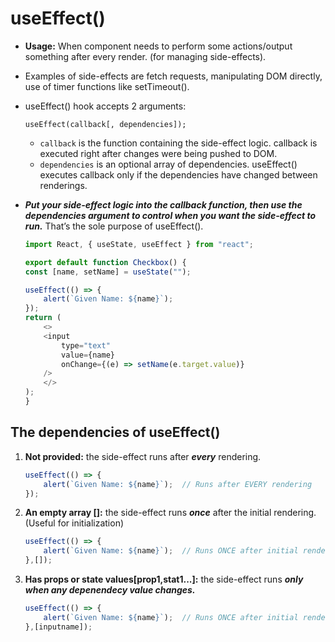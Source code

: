 # **useEffect()**
- **Usage:** When component needs to perform some actions/output something after every render. (for managing side-effects).
- Examples of side-effects are fetch requests, manipulating DOM directly, use of timer functions like setTimeout().
- useEffect() hook accepts 2 arguments:
    
    `useEffect(callback[, dependencies]);`
    - `callback` is the function containing the side-effect logic. callback is executed right after changes were being pushed to DOM.
    - `dependencies` is an optional array of dependencies. useEffect() executes callback only if the dependencies have changed between renderings.

- ***Put your side-effect logic into the callback function, then use the dependencies argument to control when you want the side-effect to run.*** That’s the sole purpose of useEffect().

    ```Javascript
    import React, { useState, useEffect } from "react";

    export default function Checkbox() {
    const [name, setName] = useState("");

    useEffect(() => {
        alert(`Given Name: ${name}`);
    });
    return (
        <>
        <input
            type="text"
            value={name}
            onChange={(e) => setName(e.target.value)}
        />
        </>
    );
    }    

## **The dependencies of useEffect()**
1. **Not provided:** the side-effect runs after ***every*** rendering.
    ```Javascript
   useEffect(() => {
        alert(`Given Name: ${name}`);  // Runs after EVERY rendering
    });
    ```
2. **An empty array []:** the side-effect runs ***once*** after the initial rendering. (Useful for initialization)
    ```Javascript
   useEffect(() => {
        alert(`Given Name: ${name}`);  // Runs ONCE after initial rendering
    },[]);
    ```
3. **Has props or state values[prop1,stat1...]:** the side-effect runs ***only when any depenendecy value changes.***
    ```Javascript
   useEffect(() => {
        alert(`Given Name: ${name}`);  // Runs ONCE after initial rendering  and after every rendering ONLY IF `prop` or `state` changes
    },[inputname]);
    ```    
